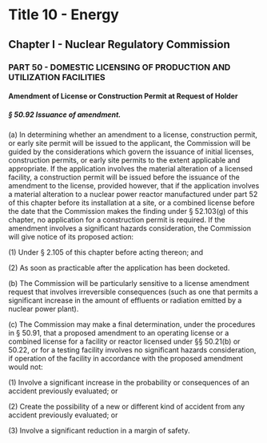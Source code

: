 
# Title 10 - Energy
## Chapter I - Nuclear Regulatory Commission
### PART 50 - DOMESTIC LICENSING OF PRODUCTION AND UTILIZATION FACILITIES
#### Amendment of License or Construction Permit at Request of Holder
##### § 50.92 Issuance of amendment.

(a) In determining whether an amendment to a license, construction permit, or early site permit will be issued to the applicant, the Commission will be guided by the considerations which govern the issuance of initial licenses, construction permits, or early site permits to the extent applicable and appropriate. If the application involves the material alteration of a licensed facility, a construction permit will be issued before the issuance of the amendment to the license, provided however, that if the application involves a material alteration to a nuclear power reactor manufactured under part 52 of this chapter before its installation at a site, or a combined license before the date that the Commission makes the finding under § 52.103(g) of this chapter, no application for a construction permit is required. If the amendment involves a significant hazards consideration, the Commission will give notice of its proposed action:

(1) Under § 2.105 of this chapter before acting thereon; and

(2) As soon as practicable after the application has been docketed.

(b) The Commission will be particularly sensitive to a license amendment request that involves irreversible consequences (such as one that permits a significant increase in the amount of effluents or radiation emitted by a nuclear power plant).

(c) The Commission may make a final determination, under the procedures in § 50.91, that a proposed amendment to an operating license or a combined license for a facility or reactor licensed under §§ 50.21(b) or 50.22, or for a testing facility involves no significant hazards consideration, if operation of the facility in accordance with the proposed amendment would not:

(1) Involve a significant increase in the probability or consequences of an accident previously evaluated; or

(2) Create the possibility of a new or different kind of accident from any accident previously evaluated; or

(3) Involve a significant reduction in a margin of safety.

